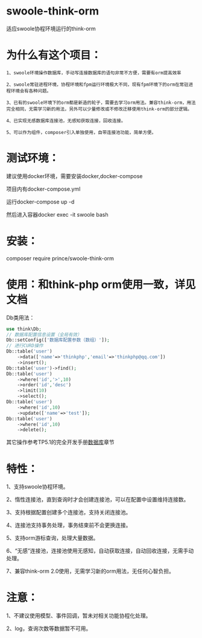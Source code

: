 # swoole-think-orm
适应swoole协程环境运行的think-orm

# 为什么有这个项目：

```
1、swoole环境操作数据库，手动写连接数据库的语句非常不方便，需要有orm提高效率

2、swoole常驻进程环境，协程环境和fpm运行环境极大不同，现有fpm环境下的orm在常驻进程环境会有各种问题。

3、已有的swoole环境下的orm都是新造的轮子，需要去学习orm用法。兼容think-orm，用法完全相同，无需学习新的用法，另外可以少量修改或不修改迁移使用think-orm的部分逻辑。

4、已实现无感数据库连接池，无感知获取连接，回收连接。

5、可以作为组件，composer引入单独使用，自带连接池功能，简单方便。
```

# 测试环境：

建议使用docker环境，需要安装docker,docker-compose

项目内有docker-compose.yml

运行docker-compose up -d

然后进入容器docker exec -it swoole bash

# 安装：
composer require prince/swoole-think-orm

# 使用：和think-php orm使用一致，详见文档
Db类用法：
~~~php
use think\Db;
// 数据库配置信息设置（全局有效）
Db::setConfig(['数据库配置参数（数组）']);
// 进行CURD操作
Db::table('user')
	->data(['name'=>'thinkphp','email'=>'thinkphp@qq.com'])
	->insert();	
Db::table('user')->find();
Db::table('user')
	->where('id','>',10)
	->order('id','desc')
	->limit(10)
	->select();
Db::table('user')
	->where('id',10)
	->update(['name'=>'test']);	
Db::table('user')
	->where('id',10)
	->delete();
~~~

其它操作参考TP5.1的完全开发手册[数据库](https://www.kancloud.cn/manual/thinkphp5_1/353998)章节

# 特性：
1、支持swoole协程环境。

2、惰性连接池，直到查询时才会创建连接池，可以在配置中设置维持连接数。

3、支持根据配置创建多个连接池，支持关闭连接池。

4、连接池支持事务处理，事务结束前不会更换连接。

5、支持orm游标查询，处理大量数据。

6、“无感”连接池，连接池使用无感知，自动获取连接，自动回收连接，无需手动处理。

7、兼容think-orm 2.0使用，无需学习新的orm用法，无任何心智负担。

# 注意：
1、不建议使用模型、事件回调，暂未对相关功能协程化处理。

2、log，查询次数等数据暂不可用。
